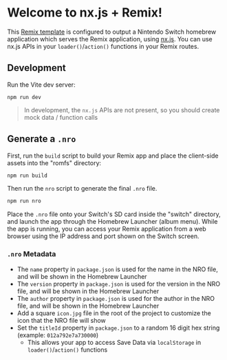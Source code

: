 # Welcome to nx.js + Remix!

This [Remix template](https://remix.run/) is configured to output a Nintendo Switch homebrew application which serves the Remix application, using [nx.js](https://nxjs.n8.io/). You can use nx.js APIs in your `loader()`/`action()` functions in your Remix routes.

## Development

Run the Vite dev server:

```shellscript
npm run dev
```

> In development, the `nx.js` APIs are not present, so you should create mock data / function calls

## Generate a `.nro`

First, run the `build` script to build your Remix app and place the client-side assets into the "romfs" directory:

```sh
npm run build
```

Then run the `nro` script to generate the final `.nro` file.

```sh
npm run nro
```

Place the `.nro` file onto your Switch's SD card inside the "switch" directory, and launch the app through the Homebrew Launcher (album menu). While the app is running, you can access your Remix application from a web browser using the IP address and port shown on the Switch screen.

### `.nro` Metadata

* The `name` property in `package.json` is used for the name in the NRO file, and will be shown in the Homebrew Launcher
* The `version` property in `package.json` is used for the version in the NRO file, and will be shown in the Homebrew Launcher
* The `author` property in `package.json` is used for the author in the NRO file, and will be shown in the Homebrew Launcher
* Add a square `icon.jpg` file in the root of the project to customize the icon that the NRO file will show
* Set the `titleId` property in `package.json` to a random 16 digit hex string (example: `012a792e7a730000`)
  * This allows your app to access Save Data via `localStorage` in `loader()`/`action()` functions
